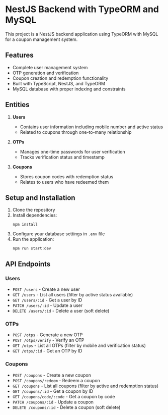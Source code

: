 # NestJS Backend with TypeORM and MySQL

This project is a NestJS backend application using TypeORM with MySQL for a coupon management system.

## Features

- Complete user management system
- OTP generation and verification
- Coupon creation and redemption functionality
- Built with TypeScript, NestJS, and TypeORM
- MySQL database with proper indexing and constraints

## Entities

1. **Users**
   - Contains user information including mobile number and active status
   - Related to coupons through one-to-many relationship

2. **OTPs**
   - Manages one-time passwords for user verification
   - Tracks verification status and timestamp

3. **Coupons**
   - Stores coupon codes with redemption status
   - Relates to users who have redeemed them

## Setup and Installation

1. Clone the repository
2. Install dependencies:
   ```
   npm install
   ```
3. Configure your database settings in `.env` file
4. Run the application:
   ```
   npm run start:dev
   ```

## API Endpoints

### Users

- `POST /users` - Create a new user
- `GET /users` - List all users (filter by active status available)
- `GET /users/:id` - Get a user by ID
- `PATCH /users/:id` - Update a user
- `DELETE /users/:id` - Delete a user (soft delete)

### OTPs

- `POST /otps` - Generate a new OTP
- `POST /otps/verify` - Verify an OTP
- `GET /otps` - List all OTPs (filter by mobile and verification status)
- `GET /otps/:id` - Get an OTP by ID

### Coupons

- `POST /coupons` - Create a new coupon
- `POST /coupons/redeem` - Redeem a coupon
- `GET /coupons` - List all coupons (filter by active and redemption status)
- `GET /coupons/:id` - Get a coupon by ID
- `GET /coupons/code/:code` - Get a coupon by code
- `PATCH /coupons/:id` - Update a coupon
- `DELETE /coupons/:id` - Delete a coupon (soft delete)
